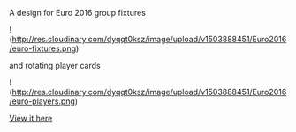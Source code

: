 A design for Euro 2016 group fixtures

!(http://res.cloudinary.com/dyqqt0ksz/image/upload/v1503888451/Euro2016/euro-fixtures.png)

and rotating player cards

!(http://res.cloudinary.com/dyqqt0ksz/image/upload/v1503888451/Euro2016/euro-players.png)

[View it here](https://codepen.io/d33con/full/xOwQmN/)

 